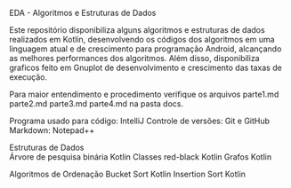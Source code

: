 EDA - Algoritmos e Estruturas de Dados

Este repositório disponibiliza alguns algoritmos e estruturas de dados realizados em Kotlin, desenvolvendo
os códigos dos algoritmos em uma linguagem atual e de crescimento para programação Android, alcançando as 
melhores performances dos algoritmos.
Além disso, disponibiliza graficos feito em Gnuplot de desenvolvimento e crescimento das taxas de execução.

Para maior entendimento e procedimento verifique os arquivos parte1.md parte2.md parte3.md parte4.md na pasta docs.

Programa usado para código: 	IntelliJ
Controle de versões: 			    Git e GitHub
Markdown: 						        Notepad++

Estruturas de Dados			
Árvore de pesquisa binária		Kotlin
Classes red-black				      Kotlin
Grafos							          Kotlin

Algoritmos de Ordenação	
Bucket Sort						        Kotlin
Insertion Sort					      Kotlin
